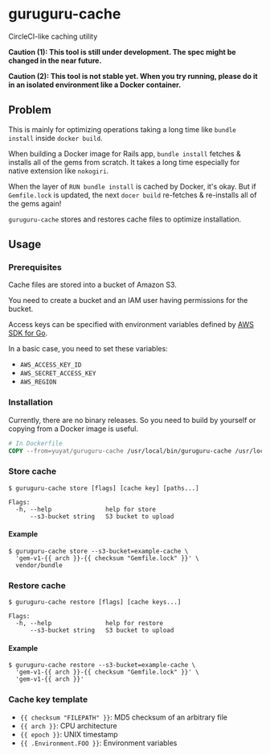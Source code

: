 # guruguru-cache

CircleCI-like caching utility

**Caution (1): This tool is still under development. The spec might be changed in the near future.**

**Caution (2): This tool is not stable yet. When you try running, please do it in an isolated environment like a Docker container.**


## Problem

This is mainly for optimizing operations taking a long time like `bundle install` inside `docker build`.

When building a Docker image for Rails app, `bundle install` fetches & installs all of the gems from scratch. It takes a long time especially for native extension like `nokogiri`.

When the layer of `RUN bundle install` is cached by Docker, it's okay. But if `Gemfile.lock` is updated, the next `docer build` re-fetches & re-installs all of the gems again!

`guruguru-cache` stores and restores cache files to optimize installation.

## Usage

### Prerequisites

Cache files are stored into a bucket of Amazon S3.

You need to create a bucket and an IAM user having permissions for the bucket.

Access keys can be specified with environment variables defined by [AWS SDK for Go](https://docs.aws.amazon.com/ja_jp/sdk-for-go/v1/developer-guide/configuring-sdk.html).

In a basic case, you need to set these variables:

* `AWS_ACCESS_KEY_ID`
* `AWS_SECRET_ACCESS_KEY`
* `AWS_REGION`

### Installation

Currently, there are no binary releases. So you need to build by yourself or copying from a Docker image is useful.

```dockerfile
# In Dockerfile
COPY --from=yuyat/guruguru-cache /usr/local/bin/guruguru-cache /usr/local/bin
```

### Store cache

```
$ guruguru-cache store [flags] [cache key] [paths...]

Flags:
  -h, --help               help for store
      --s3-bucket string   S3 bucket to upload
```

#### Example

```
$ guruguru-cache store --s3-bucket=example-cache \
  'gem-v1-{{ arch }}-{{ checksum "Gemfile.lock" }}' \
  vendor/bundle
```

### Restore cache

```
$ guruguru-cache restore [flags] [cache keys...]

Flags:
  -h, --help               help for restore
      --s3-bucket string   S3 bucket to upload
```

#### Example

```
$ guruguru-cache restore --s3-bucket=example-cache \
  'gem-v1-{{ arch }}-{{ checksum "Gemfile.lock" }}' \
  'gem-v1-{{ arch }}'
```

### Cache key template

* `{{ checksum "FILEPATH" }}`: MD5 checksum of an arbitrary file
* `{{ arch }}`: CPU architecture
* `{{ epoch }}`: UNIX timestamp
* `{{ .Environment.FOO }}`: Environment variables
